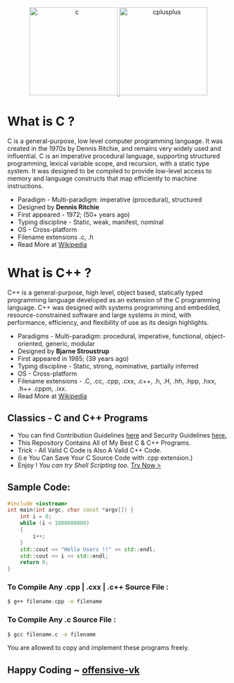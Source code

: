 <div align="center">
    <a href="https://www.cprogramming.com/" target="_blank" rel="noreferrer"> 
        <img src="https://cdn.jsdelivr.net/gh/offensive-vk/Icons@master/c/c-original.svg" alt="c" width="200" height="200" /> 
    </a> 
    <a href="https://cplusplus.com/" target="_blank" rel="noreferrer"> 
        <img src="https://cdn.jsdelivr.net/gh/offensive-vk/Icons@master/cplusplus/cplusplus-original.svg" alt="cplusplus" width="200" height="200" /> 
    </a> 
</div>

# **What is C** ?
C is a general-purpose, low level computer programming language. It was created in the 1970s by Dennis Ritchie, and remains very widely used and influential.
C is an imperative procedural language, supporting structured programming, lexical variable scope, and recursion, with a static type system. It was designed to be compiled to provide low-level access to memory and language constructs that map efficiently to machine instructions.

- Paradigm - Multi-paradigm: imperative (procedural), structured
- Designed by **Dennis Ritchie**
- First appeared - 1972; (50+ years ago)
- Typing discipline	- Static, weak, manifest, nominal
- OS - Cross-platform
- Filename extensions .c, .h
- Read More at [Wikipedia](https://en.wikipedia.org/wiki/C_(programming_language))

# **What is C++** ?
C++ is a general-purpose, high level, object based, statically typed programming language developed as an extension of the C programming language. 
C++ was designed with systems programming and embedded, resource-constrained software and large systems in mind, with performance, efficiency, and flexibility of use as its design highlights.

- Paradigms - Multi-paradigm: procedural, imperative, functional, object-oriented, generic, modular
- Designed by **Bjarne Stroustrup**
- First appeared in 1985; (39 years ago)
- Typing discipline - Static, strong, nominative, partially inferred
- OS - Cross-platform
- Filename extensions	- .C, .cc, .cpp, .cxx, .c++, .h, .H, .hh, .hpp, .hxx, .h++ .cppm, .ixx.
- Read More at [Wikipedia](https://en.wikipedia.org/wiki/C%2B%2B)

## Classics - C and C++ Programs 
- You can find Contribution Guidelines [here](https://github.com/offensive-vk/Classics/blob/classic/CONTRIBUTING.md) and Security Guidelines [here.](https://github.com/offensive-vk/Classics/blob/classic/SECURITY.md)
- This Repository Contains All of My Best C & C++ Programs.
- Trick - All Valid C Code is Also A Valid C++ Code.
- (i.e You Can Save Your C Source Code with .cpp extension.)
- Enjoy ! _You can try Shell Scripting too._ [Try Now >](https://github.com/offensive-vk/Classics/blob/classic/Bash/)

## Sample Code:
```c++
#include <iostream>
int main(int argc, char const *argv[]) {
    int i = 0;
    while (i < 1000000000)
    {
        i++;
    }
    std::cout << "Hello Users !!" << std::endl;
    std::cout << i << std::endl;
    return 0;
}
```

### To Compile Any .cpp | .cxx | .c++ Source File :
```bash
$ g++ filename.cpp -o filename
```

### To Compile Any .c Source File :
```bash
$ gcc filename.c -o filename
```

You are allowed to copy and implement these programs freely.
## Happy Coding ~ [offensive-vk](https://github.com/offensive-vk/)
